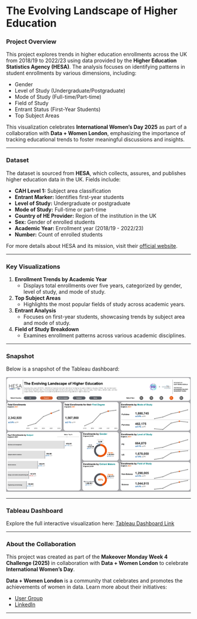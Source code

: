 # The Evolving Landscape of Higher Education  

### Project Overview  
This project explores trends in higher education enrollments across the UK from 2018/19 to 2022/23 using data provided by the **Higher Education Statistics Agency (HESA)**. The analysis focuses on identifying patterns in student enrollments by various dimensions, including:  
- Gender  
- Level of Study (Undergraduate/Postgraduate)  
- Mode of Study (Full-time/Part-time)  
- Field of Study  
- Entrant Status (First-Year Students)  
- Top Subject Areas  

This visualization celebrates **International Women’s Day 2025** as part of a collaboration with **Data + Women London**, emphasizing the importance of tracking educational trends to foster meaningful discussions and insights.  

---

### Dataset  
The dataset is sourced from **HESA**, which collects, assures, and publishes higher education data in the UK. Fields include:  
- **CAH Level 1:** Subject area classification  
- **Entrant Marker:** Identifies first-year students  
- **Level of Study:** Undergraduate or postgraduate  
- **Mode of Study:** Full-time or part-time  
- **Country of HE Provider:** Region of the institution in the UK  
- **Sex:** Gender of enrolled students  
- **Academic Year:** Enrollment year (2018/19 - 2022/23)  
- **Number:** Count of enrolled students  

For more details about HESA and its mission, visit their [official website](https://www.hesa.ac.uk).  

---

### Key Visualizations  
1. **Enrollment Trends by Academic Year**  
   - Displays total enrollments over five years, categorized by gender, level of study, and mode of study.  
2. **Top Subject Areas**  
   - Highlights the most popular fields of study across academic years.  
3. **Entrant Analysis**  
   - Focuses on first-year students, showcasing trends by subject area and mode of study.  
4. **Field of Study Breakdown**  
   - Examines enrollment patterns across various academic disciplines.  

---

### Snapshot  
Below is a snapshot of the Tableau dashboard:  

![Dashboard Snapshot](Snapshot.png)  

---

### Tableau Dashboard  
Explore the full interactive visualization here: [Tableau Dashboard Link](https://public.tableau.com/views/EvolvingLandscapeofHigherEducationinUKB2VB205W4DATAWOMENLONDON/Enrollments_B2VB_DataW?:language=en-US&:sid=&:redirect=auth&:display_count=n&:origin=viz_share_link)  

---

### About the Collaboration  
This project was created as part of the **Makeover Monday Week 4 Challenge (2025)** in collaboration with **Data + Women London** to celebrate **International Women’s Day**.  

**Data + Women London** is a community that celebrates and promotes the achievements of women in data. Learn more about their initiatives:  
- [User Group](https://www.meetup.com/Data-Women-London/)  
- [LinkedIn](https://www.linkedin.com/groups/8674672/)  

---
